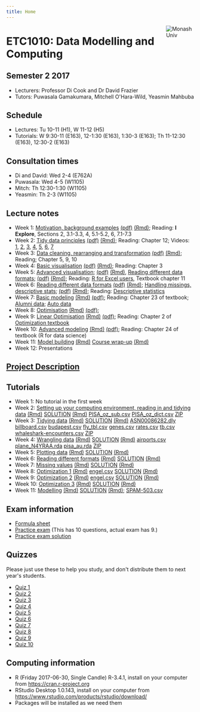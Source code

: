 ```yaml
---
title: Home
---
```


[<img src="img/M.png" style="max-width:15%;min-width:40px;float:right;" alt="Monash Univ" />](https://monash.edu)

# ETC1010: Data Modelling and Computing

## Semester 2 2017

- Lecturers: Professor Di Cook and Dr David Frazier
- Tutors: Puwasala Gamakumara, Mitchell O'Hara-Wild, Yeasmin Mahbuba

## Schedule

- Lectures: Tu 10-11 (H1), W 11-12 (H5)
- Tutorials: W 9:30-11 (E163), 12-1:30 (E163), 1:30-3 (E163); Th 11-12:30 (E163), 12:30-2 (E163)

## Consultation times

- Di and David: Wed 2-4 (E762A)
- Puwasala: Wed 4-5 (W1105)
- Mitch: Th 12:30-1:30 (W1105)
- Yeasmin: Th 2-3 (W1105)

## Lecture notes

- Week 1: [Motivation, background examples](lectures/lecture1_intro.html) [(pdf)](lectures/lecture1_intro.pdf) [(Rmd)](lectures/lecture1_intro.Rmd); Reading: __I Explore__, Sections 2, 3.1-3.3, 4, 5.1-5.2, 6, 7.1-7.3
- Week 2: [Tidy data principles](lectures/lecture2_tidydata.html)  [(pdf)](lectures/lecture2_tidydata.pdf) [(Rmd)](lectures/lecture2_tidydata.Rmd); Reading: Chapter 12; Videos: [1](https://vimeo.com/227209727), [2](https://vimeo.com/227210643), [3](https://vimeo.com/227211771), [4](https://vimeo.com/227212366), [5](https://vimeo.com/227213739), [6](https://vimeo.com/227214892), [7](https://vimeo.com/227215866)
- Week 3: [Data cleaning, rearranging and transformation](lectures/lecture3_wrangling.html)  [(pdf)](lectures/lecture3_wrangling.pdf) [(Rmd)](lectures/lecture3_wrangling.Rmd); Reading; Chapter 5, 9, 10
- Week 4: [Basic visualisation](lectures/lecture4_visualisation.html)  [(pdf)](lectures/lecture4_visualisation.pdf) [(Rmd)](lectures/lecture4_visualisation.Rmd); Reading: Chapter 3
- Week 5: [Advanced visualisation](lectures/lecture5_visualisation.html); [(pdf)](lectures/lecture5_visualisation.pdf) [(Rmd)](lectures/lecture5_visualisation.Rmd), [Reading different data formats](lectures/lecture5_readdata.html); [(pdf)](lectures/lecture5_readdata.pdf) [(Rmd)](lectures/lecture5_readdata.Rmd); Reading: [R for Excel users](http://blog.yhat.com/posts/R-for-excel-users.html), Textbook chapter 11
- Week 6: [Reading different data formats](lectures/lecture6_readdata.html) [(pdf)](lectures/lecture6_readdata.pdf) [(Rmd)](lectures/lecture6_readdata.Rmd); [Handling missings, descriptive stats](lectures/lecture6_missings.html); [(pdf)](lectures/lecture6_missings.pdf) [(Rmd)](lectures/lecture6_missings.Rmd); Reading: [Descriptive statistics](https://en.wikipedia.org/wiki/Descriptive_statistics)
- Week 7: [Basic modeling](lectures/lecture7_basicmodel.html) [(Rmd)](lectures/lecture7_basicmodel.Rmd) [(pdf)](lectures/lecture7_basicmodel.pdf); Reading: Chapter 23 of textbook; [Alumni data](lectures/AlumniGiving.csv); [Auto data](lectures/Auto_data)
- Week 8: [Optimisation](lectures/lecture8_optimization.html) [(Rmd)](lectures/lecture8_optimization.Rmd) [(pdf)](lectures/lecture8_optimization.pdf);
- Week 9: [Linear Optimisation](lectures/lecture9_optimization.html) [(Rmd)](lectures/lecture9_optimization.Rmd) [(pdf)](lectures/lecture9_optimization.pdf); Reading: Chapter 2 of [Optimization textbook](lectures/LinearProg_in_R.pdf)
- Week 10: [Advanced modeling](lectures/lecture10_advanced_models.html) [(Rmd)](lectures/lecture10_advanced_models.Rmd) [(pdf)](lectures/lecture10_advanced_models.pdf); Reading: Chapter 24 of textbook (R for data science)
- Week 11: [Model building](lectures/lecture11_advanced_models.html) [(Rmd)](lectures/lecture11_advanced_models.Rmd) [Course wrap-up](lectures/lecture12_summary.html) [(Rmd)](lectures/lecture12_summary.Rmd)
- Week 12: Presentations

## [Project Description](project/project-ETC1010.pdf) 

## Tutorials

- Week 1: No tutorial in the first week
- Week 2: [Setting up your computing environment, reading in and tidying data](labs/lab1.html) [(Rmd)](labs/lab1.Rmd) [SOLUTION](labs/lab1_solution.html) [(Rmd)](labs/lab1_solution.Rmd) [PISA_oz_sub.csv](labs/PISA_oz_sub.csv) [PISA_oz_dict.csv](labs/PISA_oz_dict.csv) [ZIP](labs/lab1.zip)
- Week 3: [Tidying data](labs/lab2.html) [(Rmd)](labs/lab2.Rmd) [SOLUTION](labs/lab2_solution.html) [(Rmd)](labs/lab2_solution.Rmd) [ASN00086282.dly](labs/ASN00086282.dly) [billboard.csv](labs/billboard.csv) [budapest.csv](labs/budapest.csv) [fly_tbl.csv](labs/fly_tbl.csv) [genes.csv](labs/genes.csv) [rates.csv](labs/rates.csv) [tb.csv](labs/tb.csv) [whaleshark-encounters.csv](labs/whaleshark-encounters.csv) [ZIP](labs/lab2.zip)
- Week 4: [Wrangling data](labs/lab3.html) [(Rmd)](labs/lab3.Rmd) [SOLUTION](labs/lab3_solution.html) [(Rmd)](labs/lab3_solution.Rmd) [airports.csv](labs/airports.csv) [plane_N4YRAA.rda](labs/plane_N4YRAA.rda) [pisa_au.rda](labs/pisa_au.rda) [ZIP](labs/lab3.zip)
- Week 5: [Plotting data](labs/lab4.html) [(Rmd)](labs/lab4.Rmd) [SOLUTION](labs/lab4_solution.html) [(Rmd)](labs/lab4_solution.Rmd)
- Week 6: [Reading different formats](labs/lab5.html) [(Rmd)](labs/lab5.Rmd) [SOLUTION](labs/lab5_solution.html) [(Rmd)](labs/lab5_solution.Rmd)
- Week 7: [Missing values](labs/lab6.html) [(Rmd)](labs/lab6.Rmd) [SOLUTION](labs/lab6_solution.html) [(Rmd)](labs/lab6_solution.Rmd) 
- Week 8: [Optimization 1](labs/lab7.html) [(Rmd)](labs/lab7.Rmd) [engel.csv](labs/engel.csv) [SOLUTION](labs/lab7_solution.html) [(Rmd)](labs/lab7_solution.Rmd) 
- Week 9: [Optimization 2](labs/lab8.html) [(Rmd)](labs/lab8.Rmd) [engel.csv](labs/engel.csv) [SOLUTION](labs/lab8_solution.html) [(Rmd)](labs/lab8_solution.Rmd) 
- Week 10: [Optimization 3](labs/lab9.html) [(Rmd)](labs/lab9.Rmd) 
[SOLUTION](labs/lab9_solution.html) [(Rmd)](labs/lab9_solution.Rmd) 
- Week 11: [Modelling](labs/lab10.html) [(Rmd)](labs/lab10.Rmd) [SOLUTION](labs/lab10_solution.html) [(Rmd)](labs/lab10_solution.Rmd); [SPAM-503.csv](labs/SPAM-503.csv)

## Exam information

- [Formula sheet](lectures/ETC1010_FORMULA_SHEET.pdf)
- [Practice exam](exam/practice_exam2017.pdf) (This has 10 questions, actual exam has 9.)
- [Practice exam solution](exam/practice_exam2017_solution.pdf)

## Quizzes 

Please just use these to help you study, and don't distribute them to next year's students.

- [Quiz 1](quizzes/Quiz1.pdf)
- [Quiz 2](quizzes/Quiz2.pdf)
- [Quiz 3](quizzes/Quiz3.pdf)
- [Quiz 4](quizzes/Quiz4.pdf)
- [Quiz 5](quizzes/Quiz5.pdf)
- [Quiz 6](quizzes/Quiz6.pdf)
- [Quiz 7](quizzes/Quiz7.pdf)
- [Quiz 8](quizzes/Quiz8.pdf)
- [Quiz 9](quizzes/Quiz9.pdf)
- [Quiz 10](quizzes/Quiz10.pdf)

## Computing information

- R (Friday 2017-06-30, Single Candle) R-3.4.1, install on your computer from https://cran.r-project.org
- RStudio Desktop 1.0.143, install on your computer from https://www.rstudio.com/products/rstudio/download/
- Packages will be installed as we need them
